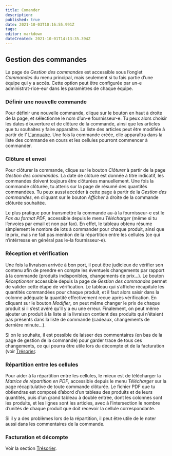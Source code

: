 ```yaml
---
title: Comander
description: 
published: true
date: 2021-10-03T10:16:55.991Z
tags: 
editor: markdown
dateCreated: 2021-10-01T14:13:35.394Z
---
```


## Gestion des commandes
La page de *Gestion des commandes* est accessible sous l’onglet *Commandes* du menu principal, mais seulement si tu fais partie d’une équipe qui y a accès. Cette option peut être configurée par un-e administrat-rice-eur dans les paramètres de chaque équipe.

### Définir une nouvelle commande
Pour définir une nouvelle commande, clique sur le bouton en haut à droite de la page, et sélectionne le nom d’un-e fournisseur-e. Tu peux alors choisir les dates d’ouverture et de clôture de la commande, ainsi que les articles que tu souhaites y faire apparaître. La liste des articles peut être modifiée à partir de l’ [L'annuaire](/fr/Documentation/Administration/Orders). Une fois la commande créée, elle apparaîtra dans la liste des commande en cours et les cellules pourront commencer à commander.

### Clôture et envoi
Pour clôturer la commande, clique sur le bouton *Clôturer* à partir de la page *Gestion des commandes*. La date de clôture est donnée à titre indicatif, les commandes doivent toujours être clôturées manuellement. Une fois la commande clôturée, tu atteris sur la page de résumé des quantités commandées. Tu peux aussi accéder à cette page à partir de la *Gestion des commandes*, en cliquant sur le bouton *Afficher* à droite de la commande clôturée souhaitée.

Le plus pratique pour transmettre la commande au-à la fournisseur-e est le *Fax au format PDF*, accessible depuis le menu *Télécharger* (même si tu l’envoies par email et non par fax). En effet, le tableau obtenu résume simplement le nombre de lots à commander pour chaque produit, ainsi que le prix, mais ne fait pas mention de la répartition entre les cellules (ce qui n’intérresse en général pas le-la fournisseur-e).

### Réception et vérification
Une fois la livraison arrivée à bon port, il peut être judicieux de vérifier son contenu afin de prendre en compte les éventuels changements par rapport à la commande (produits indisponibles, changements de prix...). Le bouton *Réceptionner* accessible depuis la page de *Gestion des commandes* permet de valider cette étape de vérification. Le tableau qui s’affiche récapitule les quantités commandées pour chaque produit, et il faut alors saisir dans la colonne adéquate la quantité effectivement recue après vérification. En cliquant sur le bouton *Modifier*, on peut même changer le prix de chaque produit si il s’est avéré qu’il y a eu une erreur. Finalement, on peut même ajouter un produit à la liste si la livraison contient des produits qui n’étaient pas présents dans la liste de commande (cadeaux, changements de dernière minute...).

Si on le souhaite, il est possible de laisser des commentaires (en bas de la page de gestion de la commande) pour garder trace de tous ces changements, ce qui pourra être utile lors du décompte et de la facturation (voir [Trésorier](/fr/Documentation/General/Finance).

### Répartition entre les cellules
Pour aider à la répartition entre les cellules, le mieux est de télécharger la *Matrice de répartition en PDF*, accessible depuis le menu *Télécharger* sur la page récapitulative de toute commande clôturée. Le fichier PDF que tu obtiendras est composé d’abord d’un tableau des produits et de leurs quantités, puis d’un grand tableau à double entrée, dont les colonnes sont les produits, et les lignes sont les articles, avec à l’intersection le nombre d’unités de chaque produit que doit recevoir la cellule correspondante.

Si il y a des problèmes lors de la répartition, il peut être utile de le noter aussi dans les commentaires de la commande.

### Facturation et décompte

Voir la section [Trésorier](/fr/Documentation/General/Finance).